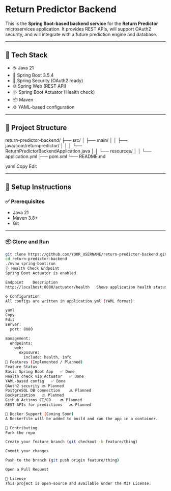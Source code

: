 # Return Predictor Backend

This is the **Spring Boot-based backend service** for the **Return Predictor** microservices application. It provides REST APIs, will support OAuth2 security, and will integrate with a future prediction engine and database.

---

## 🚀 Tech Stack

- ☕ Java 21
- 🧰 Spring Boot 3.5.4
- 🔐 Spring Security (OAuth2 ready)
- 🌐 Spring Web (REST API)
- 🩺 Spring Boot Actuator (Health check)
- 📦 Maven
- ⚙️ YAML-based configuration

---

## 📁 Project Structure

return-predictor-backend/
├── src/
│ ├── main/
│ │ ├── java/com/returnpredictor/
│ │ │ └── ReturnPredictorBackendApplication.java
│ │ └── resources/
│ │ └── application.yml
├── pom.xml
└── README.md

yaml
Copy
Edit

---

## 🔧 Setup Instructions

### ✅ Prerequisites

- Java 21
- Maven 3.8+
- Git

---

### 📦 Clone and Run

```bash
git clone https://github.com/YOUR_USERNAME/return-predictor-backend.git
cd return-predictor-backend
./mvnw spring-boot:run
🩺 Health Check Endpoint
Spring Boot Actuator is enabled.

Endpoint	Description
http://localhost:8080/actuator/health	Shows application health status

⚙️ Configuration
All configs are written in application.yml (YAML format):

yaml
Copy
Edit
server:
  port: 8080

management:
  endpoints:
    web:
      exposure:
        include: health, info
📌 Features (Implemented / Planned)
Feature	Status
Basic Spring Boot App	✅ Done
Health check via Actuator	✅ Done
YAML-based config	✅ Done
OAuth2 security	🔜 Planned
PostgreSQL DB connection	🔜 Planned
Dockerization	🔜 Planned
GitHub Actions CI/CD	🔜 Planned
REST APIs for predictions	🔜 Planned

🐳 Docker Support (Coming Soon)
A Dockerfile will be added to build and run the app in a container.

🤝 Contributing
Fork the repo

Create your feature branch (git checkout -b feature/thing)

Commit your changes

Push to the branch (git push origin feature/thing)

Open a Pull Request

📄 License
This project is open-source and available under the MIT License.
